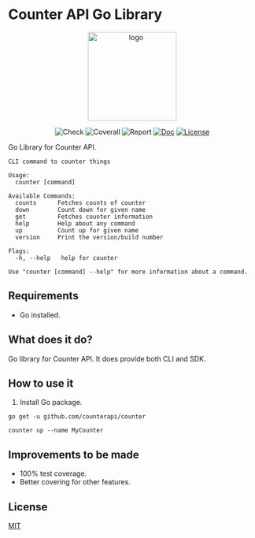 # Counter API Go Library

<p align="center">
  <a href="https://counterapi.dev/" target="_blank">
    <img width="180" src="https://raw.githubusercontent.com/counterapi/docs/master/src/.vuepress/public/favicons/apple-icon-180x180.png" alt="logo">
  </a>
</p>

<p align="center">
    <img src="https://img.shields.io/github/workflow/status/counterapi/counter/Code%20Check" alt="Check"></a>
    <img src="https://coveralls.io/repos/github/counterapi/counter/badge.svg?branch=master" alt="Coverall"></a>
    <img src="https://goreportcard.com/badge/github.com/counterapi/counter" alt="Report"></a>
    <a href="http://pkg.go.dev/github.com/counterapi/counter"><img src="https://img.shields.io/badge/pkg.go.dev-doc-blue" alt="Doc"></a>
    <a href="https://github.com/counterapi/counter/blob/master/LICENSE"><img src="https://img.shields.io/github/license/counterapi/counter" alt="License"></a>
</p>

Go Library for Counter API.

```shell
CLI command to counter things

Usage:
  counter [command]

Available Commands:
  counts      Fetches counts of counter
  down        Count down for given name
  get         Fetches counter information
  help        Help about any command
  up          Count up for given name
  version     Print the version/build number

Flags:
  -h, --help   help for counter

Use "counter [command] --help" for more information about a command.
```

## Requirements

* Go installed.

## What does it do?

Go library for Counter API. It does provide both CLI and SDK.

## How to use it

1. Install Go package.

```shell
go get -u github.com/counterapi/counter
```

```shell
counter up --name MyCounter
```

## Improvements to be made

* 100% test coverage.
* Better covering for other features.

## License

[MIT](https://github.com/counterapi/counter/blob/master/LICENSE)
